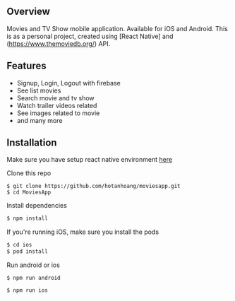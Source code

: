 
## Overview

Movies and TV Show mobile application. Available for iOS and Android.
This is as a personal project, created using [React Native] and (https://www.themoviedb.org/) API.

## Features

- Signup, Login, Logout with firebase
- See list movies
- Search movie and tv show
- Watch trailer videos related
- See images related to movie
- and many more

## Installation

Make sure you have setup react native environment [here](https://reactnative.dev/docs/environment-setup)

Clone this repo

```
$ git clone https://github.com/hotanhoang/moviesapp.git
$ cd MoviesApp
```

Install dependencies

```sh
$ npm install
```

If you're running iOS, make sure you install the pods

```sh
$ cd ios
$ pod install
```

Run android or ios

```
$ npm run android
```

```
$ npm run ios
```